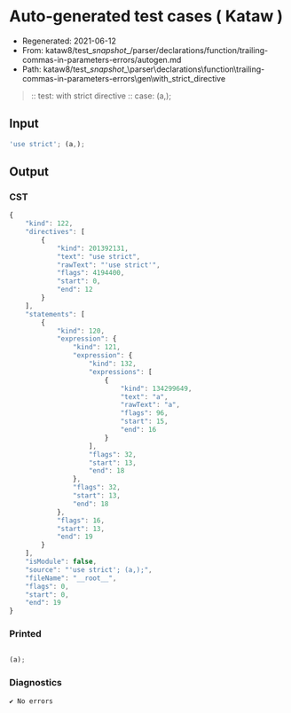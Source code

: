 # Auto-generated test cases ( Kataw )
- Regenerated: 2021-06-12
- From: kataw8/test\__snapshot__/parser/declarations/function/trailing-commas-in-parameters-errors/autogen.md
- Path: kataw8/test\__snapshot__\parser\declarations\function\trailing-commas-in-parameters-errors\gen\with_strict_directive
> :: test: with strict directive
> :: case: (a,);
## Input

`````js
'use strict'; (a,);
`````
## Output

### CST

```javascript
{
    "kind": 122,
    "directives": [
        {
            "kind": 201392131,
            "text": "use strict",
            "rawText": "'use strict'",
            "flags": 4194400,
            "start": 0,
            "end": 12
        }
    ],
    "statements": [
        {
            "kind": 120,
            "expression": {
                "kind": 121,
                "expression": {
                    "kind": 132,
                    "expressions": [
                        {
                            "kind": 134299649,
                            "text": "a",
                            "rawText": "a",
                            "flags": 96,
                            "start": 15,
                            "end": 16
                        }
                    ],
                    "flags": 32,
                    "start": 13,
                    "end": 18
                },
                "flags": 32,
                "start": 13,
                "end": 18
            },
            "flags": 16,
            "start": 13,
            "end": 19
        }
    ],
    "isModule": false,
    "source": "'use strict'; (a,);",
    "fileName": "__root__",
    "flags": 0,
    "start": 0,
    "end": 19
}
```

### Printed

```javascript

(a);
```

### Diagnostics

```javascript
✔ No errors
```

